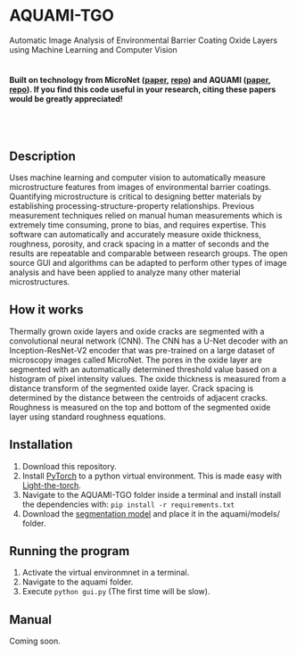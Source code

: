 # AQUAMI-TGO
Automatic Image Analysis of Environmental Barrier Coating Oxide Layers using Machine Learning and Computer Vision
<br><br>
#### Built on technology from MicroNet ([paper](https://www.nature.com/articles/s41524-022-00878-5), [repo](https://github.com/nasa/pretrained-microscopy-models)) and AQUAMI ([paper](https://www.sciencedirect.com/science/article/abs/pii/S0927025617304184), [repo](https://github.com/JStuckner/aquami)). If you find this code useful in your research, citing these papers would be greatly appreciated!
<br><br>

## Description
Uses machine learning and computer vision to automatically measure microstructure features from images of environmental barrier coatings. Quantifying microstructure is critical to designing better materials by establishing processing-structure-property relationships. Previous measurement techniques relied on manual human measurements which is extremely time consuming, prone to bias, and requires expertise. This software can automatically and accurately measure oxide thickness, roughness, porosity, and crack spacing in a matter of seconds and the results are repeatable and comparable between research groups. The open source GUI and algorithms can
be adapted to perform other types of image analysis and have been applied to analyze many other material microstructures.

## How it works
Thermally grown oxide layers and oxide cracks are segmented with a convolutional neural network (CNN). The CNN has a U-Net decoder with an Inception-ResNet-V2 encoder that was pre-trained on a large dataset of microscopy images called MicroNet. The pores in the oxide layer are segmented with an automatically determined threshold value based on a histogram of pixel intensity values. The oxide thickness is measured from a distance transform of the segmented oxide layer. Crack spacing is determined by the distance between the centroids of adjacent cracks. Roughness is measured on the top and bottom of the segmented oxide layer using standard roughness equations.

## Installation
1. Download this repository.
1. Install [PyTorch](https://pytorch.org/) to a python virtual environment. This is made easy with [Light-the-torch](https://github.com/pmeier/light-the-torch).
2. Navigate to the AQUAMI-TGO folder inside a terminal and install install the dependencies with:
`pip install -r requirements.txt`
1. Download the [segmentation model]() and place it in the aquami/models/ folder.

## Running the program
1. Activate the virtual environmnet in a terminal.
2. Navigate to the aquami folder.
3. Execute `python gui.py` (The first time will be slow).

## Manual
Coming soon.
